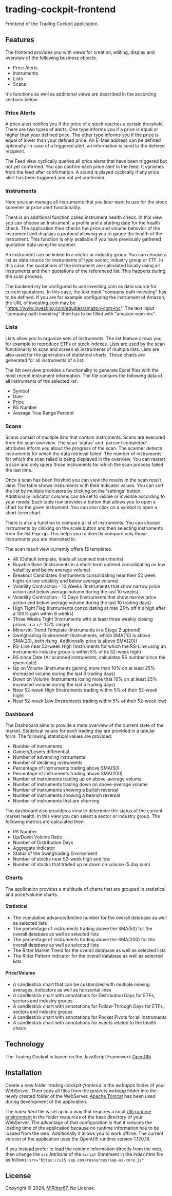 # trading-cockpit-frontend
Frontend of the Trading Cockpit application.

## Features
The frontend provides you with views for creation, editing, display and overview of the following business objects.

- Price Alerts
- Instruments
- Lists
- Scans

It's functions as well as additional views are described in the according sections below.

### Price Alerts
A price alert notifies you if the price of a stock reaches a certain threshold. There are two types of alerts. One type informs you if a price is equal or higher than your defined price. The other type informs you if the price is equal of lower than your defined price.
An E-Mail address can be defined optionally. In case of a triggered alert, an information is send to the defined recipient.

The Feed view cyclically queries all price alerts that have been triggered but not yet confirmed. You can confirm each price alert in the feed. It vanishes from the feed after confirmation. 
A sound is played cyclically if any price alert has been triggered and not yet confirmed.

### Instruments
Here you can manage all instruments that you later want to use for the stock screener or price alert functionality.

There is an additional function called instrument health check. In this view you can choose an Instrument, a profile and a starting date for the health check. 
The application then checks the price and volume behavior of the instrument and displays a protocol allowing you to gauge the health of the instrument.
This function is only available if you have previously gathered quotation data using the scanner.

An instrument can be linked to a sector or industry group.
You can choose a list as data source for instruments of type sector, industry group or ETF. In this case, the quotations of the instrument are
calculated locally using all instruments and their quotations of the referenced list. This happens during the scan process.

The backend my be configured to use investing.com as data source for current quotations. In this case, the text input "company path investing" has to be defined. 
If you are for example configuring the instrument of Amazon, the URL of investing.com may be "https://www.investing.com/equities/amazon-com-inc".
The text input "company path investing" then has to be filled with "amazon-com-inc". 

### Lists
Lists allow you to organize sets of instruments. The list feature allows you for example to reproduce ETFs or stock indexes. Lists are used by the scan functionality to scan and screen all instruments of multiple lists.
Lists are also used for the generation of statistical charts. Those charts are generated for all instruments of a list.

The list overview provides a functionality to generate Excel files with the most recent instrument information. The file contains the following data of all instruments of the selected list:
- Symbol
- Date
- Price
- RS Number
- Average True Range Percent

### Scans
Scans consist of multiple lists that contain instruments. Scans are executed from the scan overview. The scan 'status' and 'percent completed' attributes inform you about the progress of the scan. 
The scanner detects instruments for which the data retrieval failed. The number of instruments for which the scan failed is being displayed in the overview.
You can restart a scan and only query those instruments for which the scan process failed the last time.

Once a scan has been finished you can view the results in the scan result view. The table shows instruments with their indicator values. You can sort the list by multiple indicators by clicking on the 'settings' button.
Additionally indicator columns can be set to visible or invisible according to your needs. 
Each table row provides a button that allows you to open a chart for the given instrument. You can also click on a symbol to open a short-term chart.

There is also a function to compare a list of instruments. You can choose instruments by clicking on the scale button and then selecting instruments from the list Pop-up. This helps you to directly compare only those instruments you are interested in.

The scan result view currently offers 15 templates.

- All (Default template, loads all scanned instruments)
- Buyable Base (Instruments in a short-term uptrend consolidating on low volatility and below average volume)
- Breakout Candidates (Instruments consolidating near their 52 week highs on low volatility and below average volume)
- Volatility Contraction - 10 Weeks (Instruments that show narrow price action and below average volume during the last 10 weeks)
- Volatility Contraction - 10 Days (Instruments that show narrow price action and below average volume during the last 10 trading days)
- High Tight Flag (Instruments consolidating at max 25% off it's high after a 100% gain within 8 weeks)
- Three Weeks Tight (Instruments with at least three  weekly closing prices in a +/- 1.5% range)
- Minervini Trend Template (Instruments in a Stage 2 uptrend)
- Swingtrading Environment (Instruments, which SMA(10) is above SMA(20), both rising. Additionally price is above SMA(20))
- RS-Line near 52-week High (Instruments for which the RS-Line using an instruments industry group is within 5% of its 52-week high)
- RS since Date (All scanned instruments, calculates RS number since the given date)
- Up on Volume (Instruments gaining more than 10% on at least 25% increased volume during the last 5 trading days)
- Down on Volume (Instruments losing more that 10% on at least 25% increased volume during the last 5 trading days)
- Near 52-week High (Instruments trading within 5% of their 52-week high)
- Near 52-week Low (Instruments trading within 5% of their 52-week low)

### Dashboard
The Dashboard aims to provide a meta overview of the current state of the market. Statistical values for each trading day are provided in a tabular form.
The following statistical values are provided:

- Number of instruments
- Gainers/Losers differential
- Number of advancing instruments
- Number of declining instruments
- Percentage of instruments trading above SMA(50)
- Percentage of instruments trading above SMA(200)
- Number of instruments trading up on above-average volume
- Number of instruments trading down on above-average volume
- Number of instruments showing a bullish reversal
- Number of instruments showing a bearish reversal
- Number of instruments that are churning

The dashboard also provides a view to determine the status of the current market health. In this view you can select a sector or industry group. The following metrics are calculated then:

- RS Number
- Up/Down Volume Ratio
- Number of Distribution Days
- Aggregate Indicator
- Status of the Swingtrading Environment
- Number of stocks near 52-week high and low
- Number of stocks that traded up or down on volume (5 day sum)

### Charts
The application provides a multitude of charts that are grouped in statistical and price/volume charts.

#### Statistical
- The cumulative advance/decline number for the overall database as well as selected lists
- The percentage of instruments trading above the SMA(50) for the overall database as well as selected lists
- The percentage of instruments trading above the SMA(200) for the overall database as well as selected lists
- The Ritter Market Trend for the overall database as well as selected lists
- The Ritter Pattern Indicator for the overall database as well as selected lists

#### Price/Volume
- A candlestick chart that can be customized with multiple moving averages, indicators as well as horizontal lines
- A candlestick chart with annotations for Distribution Days for ETFs, sectors and industry groups
- A candlestick chart with annotations for Follow-Through Days for ETFs, sectors and industry groups
- A candlestick chart with annotations for Pocket Pivots for all instruments
- A candlestick chart with annotations for events related to the health check

## Technology

The Trading Cockpit is based on the JavaScript Framework [OpenUI5](https://openui5.org/).

## Installation

Create a new folder *trading-cockpit-frontend* in the *webapps* folder of your WebServer. 
Then copy all files from the projects *webapp* folder into the newly created folder of the WebServer.
[Apache Tomcat](https://tomcat.apache.org/) has been used during development of the application.

The *index.html* file is set up in a way that requires a local [UI5 runtime environment](https://openui5.org/releases/) in the folder *resources* of the base directory of your WebServer.
The advantage of that configuration is that it reduces the loading time of the application because no runtime information has to be loaded from the web.
Additionally it allows you to work offline. The current version of the application uses the OpenUI5 runtime version 1.120.18.

If you instead prefer to load the runtime information directly from the web, then change the `src` Attribute of the `Script` Statement in the *index.html* file as follows:
`src="https://ui5.sap.com/resources/sap-ui-core.js"`

## License

Copyright © 2024, [MiRitter87](https://github.com/MiRitter87). No License.